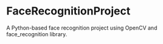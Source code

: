# FaceRecognitionProject
A Python-based face recognition project using OpenCV and face_recognition library.
